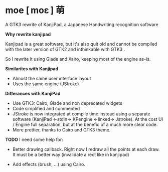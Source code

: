 moe [ moɛ ] 萌
===

A GTK3 rewrite of KanjiPad, a Japanese Handwriting recognition software

<b>Why rewrite kanjipad</b>

Kanjipad is a great software, but it's also quit old and cannot be compiled
with the later version of GTK2 and inthinkable with GTK3 .

So I rewrite it using Glade and Xairo, keeping most of the engine as-is. 


<b>Similarites with Kanjipad</b>

* Almost the same user interface layout
* Uses the same engine (JStroke)

<b>Differances with KanjiPad</b>

* Use GTK3: Cairo, Glade and non deprecated widgets
* Code simplified and commented
* JStroke is now integrated at compile time instead using a separate software
  (KanjiPad <-stdin-> KPengine <-linked-> Jstroke). At the cost UI / Engine full
  separation, but at the benefic of a much more clear code.  
* More prettier, thanks to Cairo and GTK3 theme.



<b>TODO</b>
I need some help for:

* Better drawing callback. Right now I redraw all the points at each draw. It
  must be a better way (invalidate a rect like in kanjipad)

* Add effects (brush, ...) using Cairo. 

  